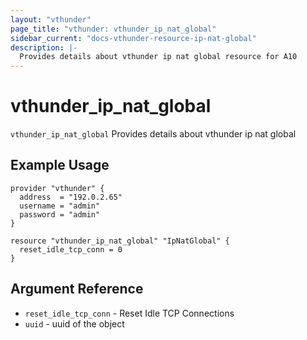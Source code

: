 ```yaml
---
layout: "vthunder"
page_title: "vthunder: vthunder_ip_nat_global"
sidebar_current: "docs-vthunder-resource-ip-nat-global"
description: |-
  Provides details about vthunder ip nat global resource for A10
---
```


# vthunder\_ip\_nat\_global

`vthunder_ip_nat_global` Provides details about vthunder ip nat global
## Example Usage


```hcl
provider "vthunder" {
  address  = "192.0.2.65"
  username = "admin"
  password = "admin"
}

resource "vthunder_ip_nat_global" "IpNatGlobal" {
  reset_idle_tcp_conn = 0
}
```

## Argument Reference

* `reset_idle_tcp_conn` - Reset Idle TCP Connections
* `uuid` - uuid of the object

